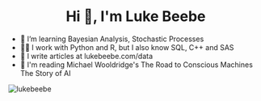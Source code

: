 <h1 align="center">Hi 👋, I'm Luke Beebe</h1>

- 🌱 I’m learning Bayesian Analysis, Stochastic Processes
- 👨‍💻 I work with Python and R, but I also know SQL, C++ and SAS
- 📝 I write articles at lukebeebe.com/data
- 📖 I'm reading Michael Wooldridge's The Road to Conscious Machines The Story of AI

<p><img align="center" src="https://github-readme-stats.vercel.app/api/top-langs?username=lukebeebe&show_icons=true&locale=en&layout=compact" alt="lukebeebe" /></p>

<!---
lukebeebe/lukebeebe is a ✨ special ✨ repository because its `README.md` (this file) appears on your GitHub profile.
You can click the Preview link to take a look at your changes.
--->
